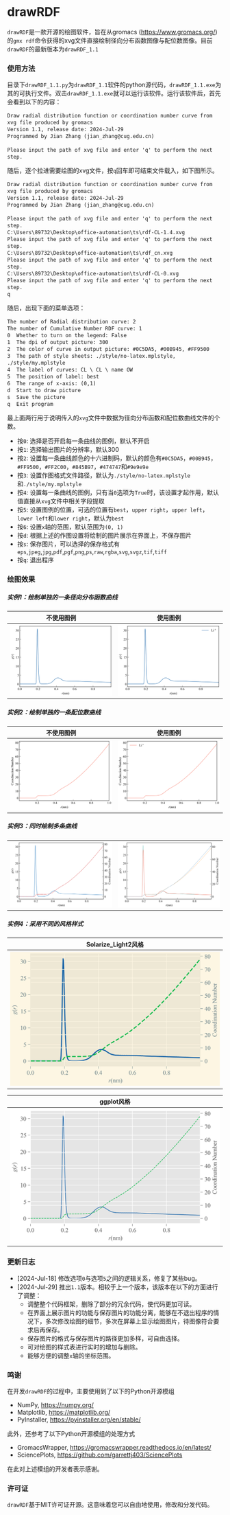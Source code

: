 # drawRDF
`drawRDF`是一款开源的绘图软件，旨在从gromacs (https://www.gromacs.org/) 的`gmx rdf`命令获得的xvg文件直接绘制径向分布函数图像与配位数图像。目前`drawRDF`的最新版本为`drawRDF_1.1`

### 使用方法
目录下`drawRDF_1.1.py`为`drawRDF_1.1`软件的python源代码，`drawRDF_1.1.exe`为其的可执行文件。双击`drawRDF_1.1.exe`就可以运行该软件。运行该软件后，首先会看到以下的内容：
```
Draw radial distribution function or coordination number curve from xvg file produced by gromacs
Version 1.1, release date: 2024-Jul-29
Programmed by Jian Zhang (jian_zhang@cug.edu.cn)

Please input the path of xvg file and enter 'q' to perform the next step.
```
随后，逐个拉进需要绘图的xvg文件，按`q`回车即可结束文件载入，如下图所示。
```
Draw radial distribution function or coordination number curve from xvg file produced by gromacs
Version 1.1, release date: 2024-Jul-29
Programmed by Jian Zhang (jian_zhang@cug.edu.cn)

Please input the path of xvg file and enter 'q' to perform the next step.
C:\Users\89732\Desktop\office-automation\ts\rdf-CL-1.4.xvg
Please input the path of xvg file and enter 'q' to perform the next step.
C:\Users\89732\Desktop\office-automation\ts\rdf_cn.xvg
Please input the path of xvg file and enter 'q' to perform the next step.
C:\Users\89732\Desktop\office-automation\ts\rdf-CL-0.xvg
Please input the path of xvg file and enter 'q' to perform the next step.
q
```
随后，出现下面的菜单选项：
```
The number of Radial distribution curve: 2
The number of Cumulative Number RDF curve: 1
0  Whether to turn on the legend: False
1  The dpi of output picture: 300
2  The color of curve in output picture: #0C5DA5, #00B945, #FF9500
3  The path of style sheets: ./style/no-latex.mplstyle, ./style/my.mplstyle
4  The label of curves: CL \ CL \ name OW
5  The position of label: best
6  The range of x-axis: (0,1)
d  Start to draw picture
s  Save the picture
q  Exit program
```
最上面两行用于说明传入的`xvg`文件中数据为径向分布函数和配位数曲线文件的个数。
* 按`0`: 选择是否开启每一条曲线的图例，默认不开启
* 按`1`: 选择输出图片的分辨率，默认300
* 按`2`: 设置每一条曲线颜色的十六进制码，默认的颜色有`#0C5DA5`，`#00B945`，`#FF9500`，`#FF2C00`，`#845B97`，`#474747`和`#9e9e9e`
* 按`3`: 设置作图格式文件路径，默认为`./style/no-latex.mplstyle`和`./style/my.mplstyle`
* 按`4`: 设置每一条曲线的图例，只有当`0`选项为`True`时，该设置才起作用，默认值直接从`xvg`文件中相关字段提取
* 按`5`: 设置图例的位置，可选的位置有`best`，`upper right`，`upper left`，`lower left`和`lower right`，默认为`best`
* 按`6`: 设置`x`轴的范围，默认范围为`(0, 1)`
* 按`d`: 根据上述的作图设置将绘制的图片展示在界面上，不保存图片
* 按`s`: 保存图片，可以选择的保存格式有`eps`,`jpeg`,`jpg`,`pdf`,`pgf`,`png`,`ps`,`raw`,`rgba`,`svg`,`svgz`,`tif`,`tiff`
* 按`q`: 退出程序

### 绘图效果
##### 实例1：绘制单独的一条径向分布函数曲线
<table align='center'>
    <tr>
        <th style="text-align: center;">不使用图例</th>
        <th style="text-align: center;">使用图例</th>
    </tr>
    <tr>
        <th><img src='./example/draw-1.png'></th>
        <th><img src='./example/draw-2.png'></th>
    </tr>
</table>

##### 实例2：绘制单独的一条配位数曲线
<table align='center'>
    <tr>
        <th style="text-align: center;">不使用图例</th>
        <th style="text-align: center;">使用图例</th>
    </tr>
    <tr>
        <th><img src='./example/draw-3.png'></th>
        <th><img src='./example/draw-4.png'></th>
    </tr>
</table>

##### 实例3：同时绘制多条曲线
<table align='center'>
    <tr>
        <th><img src='./example/draw-5.png'></th>
        <th><img src='./example/draw-6.png'></th>
    </tr>
</table>

##### 实例4：采用不同的风格样式
<table align='center'>
    <tr>
        <th style="text-align: center;">Solarize_Light2风格</th>
    </tr>
    <tr>
        <th><img src='./example/draw-7.png'></th>
    </tr>
</table>

<table align='center'>
    <tr>
        <th style="text-align: center;">ggplot风格</th>
    </tr>
    <tr>
        <th><img src='./example/draw-8.png'></th>
    </tr>
</table>

### 更新日志
* [2024-Jul-18] 修改选项`0`与选项`5`之间的逻辑关系，修复了某些bug。
* [2024-Jul-29] 推出`1.1`版本。相较于上一个版本，该版本在以下的方面进行了调整：
  - 调整整个代码框架，删除了部分的冗余代码，使代码更加可读。
  - 在界面上展示图片的功能与保存图片的功能分离，能够在不退出程序的情况下，多次修改绘图的细节，多次在屏幕上显示绘图图片，待图像符合要求后再保存。
  - 保存图片的格式与保存图片的路径更加多样，可自由选择。
  - 可对绘图的样式表进行实时的增加与删除。
  - 能够方便的调整`x`轴的坐标范围。


### 鸣谢
在开发`drawRDF`的过程中，主要使用到了以下的Python开源模组
* NumPy, https://numpy.org/ 
* Matplotlib, https://matplotlib.org/ 
* PyInstaller, https://pyinstaller.org/en/stable/ 

此外，还参考了以下Python开源模组的处理方式
* GromacsWrapper, https://gromacswrapper.readthedocs.io/en/latest/ 
* SciencePlots, https://github.com/garrettj403/SciencePlots 

在此对上述模组的开发者表示感谢。

### 许可证
`drawRDF`基于MIT许可证开源。这意味着您可以自由地使用，修改和分发代码。
